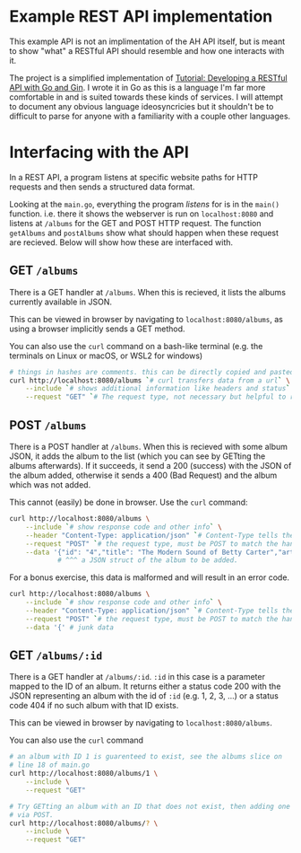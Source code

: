 # Example REST API implementation

This example API is not an implimentation of the AH API itself, but is meant to show "what" a RESTful API should resemble and how one interacts with it.

The project is a simplified implementation of [Tutorial: Developing a RESTful API with Go and Gin](https://go.dev/doc/tutorial/web-service-gin). I wrote it in Go as this is a language I'm far more comfortable in and is suited towards these kinds of services. I will attempt to document any obvious language ideosyncricies but it shouldn't be to difficult to parse for anyone with a familiarity with a couple other languages.

# Interfacing with the API

In a REST API, a program listens at specific website paths for HTTP requests and then sends a structured data format.

Looking at the `main.go`, everything the program *listens* for is in the `main()` function. i.e. there it shows the webserver is run on `localhost:8080` and listens at `/albums` for the GET and POST HTTP request. The function `getAlbums` and `postAlbums` show what should happen when these request are recieved. Below will show how these are interfaced with.

## GET `/albums`

There is a GET handler at `/albums`. When this is recieved, it lists the albums currently available in JSON.

This can be viewed in browser by navigating to `localhost:8080/albums`, as using a browser implicitly sends a GET method.

You can also use the `curl` command on a bash-like terminal (e.g. the terminals on Linux or macOS, or WSL2 for windows)

```bash
# things in hashes are comments. this can be directly copied and pasted.
curl http://localhost:8080/albums `# curl transfers data from a url` \
    --include `# shows additional information like headers and status` \
    --request "GET" `# The request type, not necessary but helpful to review`
```

## POST `/albums`

There is a POST handler at `/albums`. When this is recieved with some album JSON, it adds the album to the list (which you can see by GETting the albums afterwards). If it succeeds, it send a 200 (success) with the JSON of the album added, otherwise it sends a 400 (Bad Request) and the album which was not added.

This cannot (easily) be done in browser. Use the `curl` command:

```bash
curl http://localhost:8080/albums \
    --include `# show response code and other info` \
    --header "Content-Type: application/json" `# Content-Type tells the server what the data "is"` \
    --request "POST" `# the request type, must be POST to match the handler` \
    --data '{"id": "4","title": "The Modern Sound of Betty Carter","artist": "Betty Carter","price": 49.99}'
            # ^^^ a JSON struct of the album to be added.
```

For a bonus exercise, this data is malformed and will result in an error code.

```bash
curl http://localhost:8080/albums \
    --include `# show response code and other info` \
    --header "Content-Type: application/json" `# Content-Type tells the server what the data "is"` \
    --request "POST" `# the request type, must be POST to match the handler` \
    --data '{' # junk data
```

## GET `/albums/:id`

There is a GET handler at `/albums/:id`. `:id` in this case is a parameter mapped to the ID of an album. It returns either a status code 200 with the JSON representing an album with the id of `:id` (e.g. 1, 2, 3, ...) or a status code 404 if no such album with that ID exists. 

This can be viewed in browser by navigating to `localhost:8080/albums`. 

You can also use the `curl` command

```bash
# an album with ID 1 is guarenteed to exist, see the albums slice on
# line 18 of main.go
curl http://localhost:8080/albums/1 \
    --include \
    --request "GET"
```

```bash
# Try GETting an album with an ID that does not exist, then adding one
# via POST.
curl http://localhost:8080/albums/? \
    --include \
    --request "GET"
```